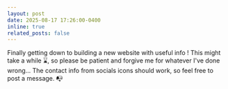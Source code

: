 ```yaml
---
layout: post
date: 2025-08-17 17:26:00-0400
inline: true
related_posts: false
---
```


Finally getting down to building a new website with useful info ! This might take a while :hourglass:, so please be patient and forgive me for whatever I've done wrong... The contact info from socials icons should work, so feel free to post a message. :mailbox_with_no_mail:
